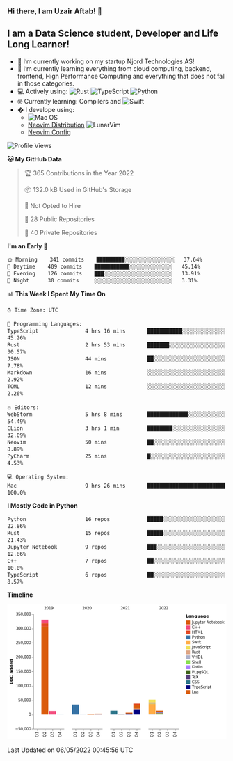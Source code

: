 ### Hi there, I am Uzair Aftab! 👋

## I am a Data Science student, Developer and Life Long Learner!
- 🔭 I’m currently working on my startup Njord Technologies AS!
- 🌱 I’m currently learning everything from cloud computing, backend, frontend, High Performance Computing and everything that does not fall in those categories.
- 💻 Actively using: <img alt="Rust" src="https://img.shields.io/badge/rust-%23000000.svg?style=for-the-badge&logo=rust&logoColor=white"/> <img alt="TypeScript" src="https://img.shields.io/badge/typescript-%23007ACC.svg?style=for-the-badge&logo=typescript&logoColor=white"/> <img alt="Python" src="https://img.shields.io/badge/python-%2314354C.svg?style=for-the-badge&logo=python&logoColor=white"/>
- 🤓 Currently learning: Compilers and ![Swift](https://img.shields.io/badge/swift-F54A2A?style=for-the-badge&logo=swift&logoColor=white)
- � I develope using: 
  - ![Mac OS](https://img.shields.io/badge/mac%20os-000000?style=for-the-badge&logo=macos&logoColor=F0F0F0)
  -  [Neovim Distribution](https://github.com/LunarVim/LunarVim) <img alt="LunarVim" src="https://www.lunarvim.org/assets/lunarvim_logo.png" width="5%"/>
  -  [Neovim Config](https://github.com/Uzaaft/lvim_abz)
  
<!--START_SECTION:waka-->
![Profile Views](http://img.shields.io/badge/Profile%20Views-4-blue)

**🐱 My GitHub Data** 

> 🏆 365 Contributions in the Year 2022
 > 
> 📦 132.0 kB Used in GitHub's Storage 
 > 
> 🚫 Not Opted to Hire
 > 
> 📜 28 Public Repositories 
 > 
> 🔑 40 Private Repositories  
 > 
**I'm an Early 🐤** 

```text
🌞 Morning    341 commits    █████████░░░░░░░░░░░░░░░░   37.64% 
🌆 Daytime    409 commits    ███████████░░░░░░░░░░░░░░   45.14% 
🌃 Evening    126 commits    ███░░░░░░░░░░░░░░░░░░░░░░   13.91% 
🌙 Night      30 commits     ░░░░░░░░░░░░░░░░░░░░░░░░░   3.31%

```


📊 **This Week I Spent My Time On** 

```text
⌚︎ Time Zone: UTC

💬 Programming Languages: 
TypeScript               4 hrs 16 mins       ███████████░░░░░░░░░░░░░░   45.26% 
Rust                     2 hrs 53 mins       ███████░░░░░░░░░░░░░░░░░░   30.57% 
JSON                     44 mins             ██░░░░░░░░░░░░░░░░░░░░░░░   7.78% 
Markdown                 16 mins             ░░░░░░░░░░░░░░░░░░░░░░░░░   2.92% 
TOML                     12 mins             ░░░░░░░░░░░░░░░░░░░░░░░░░   2.26%

🔥 Editors: 
WebStorm                 5 hrs 8 mins        █████████████░░░░░░░░░░░░   54.49% 
CLion                    3 hrs 1 min         ████████░░░░░░░░░░░░░░░░░   32.09% 
Neovim                   50 mins             ██░░░░░░░░░░░░░░░░░░░░░░░   8.89% 
PyCharm                  25 mins             █░░░░░░░░░░░░░░░░░░░░░░░░   4.53%

💻 Operating System: 
Mac                      9 hrs 26 mins       █████████████████████████   100.0%

```

**I Mostly Code in Python** 

```text
Python                   16 repos            █████░░░░░░░░░░░░░░░░░░░░   22.86% 
Rust                     15 repos            █████░░░░░░░░░░░░░░░░░░░░   21.43% 
Jupyter Notebook         9 repos             ███░░░░░░░░░░░░░░░░░░░░░░   12.86% 
C++                      7 repos             ██░░░░░░░░░░░░░░░░░░░░░░░   10.0% 
TypeScript               6 repos             ██░░░░░░░░░░░░░░░░░░░░░░░   8.57%

```


**Timeline**

![Chart not found](https://raw.githubusercontent.com/Uzaaft/Uzaaft/master/charts/bar_graph.png) 


 Last Updated on 06/05/2022 00:45:56 UTC
<!--END_SECTION:waka-->
